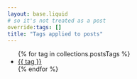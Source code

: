 ```yaml
---
layout: base.liquid
# so it's not treated as a post
override:tags: []
title: "Tags applied to posts"
---
```


<ul>
  {% for tag in collections.postsTags %}
    <li><a href="{{tag}}/">{{ tag }}</a></li>
  {% endfor %}
</ul>
